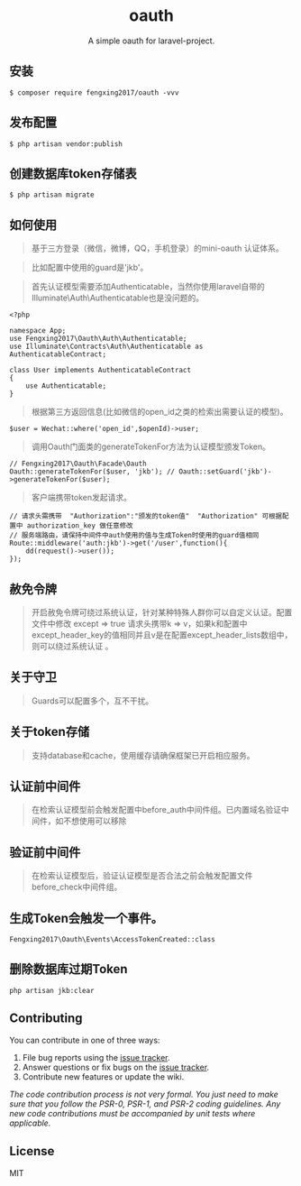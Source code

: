 <h1 align="center"> oauth </h1>

<p align="center"> A simple oauth for laravel-project.</p>


## 安装

```shell
$ composer require fengxing2017/oauth -vvv
```

## 发布配置
```
$ php artisan vendor:publish
```

## 创建数据库token存储表
```
$ php artisan migrate
```


## 如何使用

> 基于三方登录（微信，微博，QQ，手机登录）的mini-oauth 认证体系。

> 比如配置中使用的guard是'jkb'。

> 首先认证模型需要添加Authenticatable，当然你使用laravel自带的Illuminate\Auth\Authenticatable也是没问题的。

```
<?php

namespace App;
use Fengxing2017\Oauth\Auth\Authenticatable;
use Illuminate\Contracts\Auth\Authenticatable as AuthenticatableContract;

class User implements AuthenticatableContract
{
    use Authenticatable;
}

```
> 根据第三方返回信息(比如微信的open_id之类的检索出需要认证的模型)。

```
$user = Wechat::where('open_id',$openId)->user;
```
> 调用Oauth门面类的generateTokenFor方法为认证模型颁发Token。

```
// Fengxing2017\Oauth\Facade\Oauth
Oauth::generateTokenFor($user, 'jkb'); // Oauth::setGuard('jkb')->generateTokenFor($user);
```

> 客户端携带token发起请求。

```
// 请求头需携带  "Authorization":"颁发的token值"  "Authorization" 可根据配置中 authorization_key 做任意修改
// 服务端路由，请保持中间件中auth使用的值与生成Token时使用的guard值相同
Route::middleware('auth:jkb')->get('/user',function(){
    dd(request()->user());
});

```

## 赦免令牌

> 开启赦免令牌可绕过系统认证，针对某种特殊人群你可以自定义认证。配置文件中修改 except => true 请求头携带k => v，如果k和配置中except_header_key的值相同并且v是在配置except_header_lists数组中，则可以绕过系统认证 。

## 关于守卫

> Guards可以配置多个，互不干扰。

## 关于token存储

> 支持database和cache，使用缓存请确保框架已开启相应服务。

## 认证前中间件

> 在检索认证模型前会触发配置中before_auth中间件组。已内置域名验证中间件，如不想使用可以移除

## 验证前中间件

> 在检索认证模型后，验证认证模型是否合法之前会触发配置文件before_check中间件组。

## 生成Token会触发一个事件。

```
Fengxing2017\Oauth\Events\AccessTokenCreated::class
```

## 删除数据库过期Token
```
php artisan jkb:clear
```

## Contributing

You can contribute in one of three ways:

1. File bug reports using the [issue tracker](https://github.com/fengxin2017/oauth/issues).
2. Answer questions or fix bugs on the [issue tracker](https://github.com/fengxin2017/oauth/issues).
3. Contribute new features or update the wiki.

_The code contribution process is not very formal. You just need to make sure that you follow the PSR-0, PSR-1, and PSR-2 coding guidelines. Any new code contributions must be accompanied by unit tests where applicable._

## License

MIT